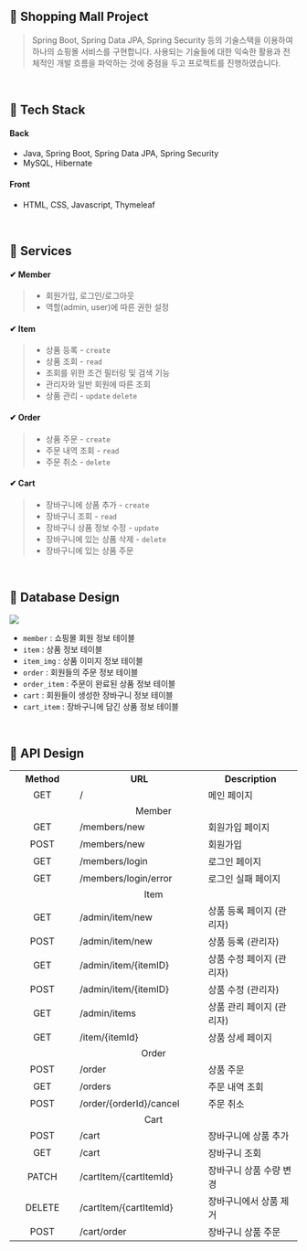 ## 🛒 Shopping Mall Project

> Spring Boot, Spring Data JPA, Spring Security 등의 기술스택을 이용하여 하나의 쇼핑몰 서비스를 구현합니다. 사용되는 기술들에 대한 익숙한 활용과 전체적인 개발 흐름을 파악하는 것에 중점을 두고 프로젝트를 진행하였습니다.

<br>

## 🔧 Tech Stack


#### Back
- Java, Spring Boot, Spring Data JPA, Spring Security
- MySQL, Hibernate


#### Front
- HTML, CSS, Javascript, Thymeleaf

<br>

## 📱 Services


#### ✔ Member
>- 회원가입, 로그인/로그아웃
>- 역할(admin, user)에 따른 권한 설정

#### ✔ Item
>- 상품 등록 - `create`
>- 상품 조회 - `read`
>  - 조회를 위한 조건 필터링 및 검색 기능
>  - 관리자와 일반 회원에 따른 조회 
>- 상품 관리 - `update` `delete`

#### ✔ Order
>- 상품 주문 - `create`
>- 주문 내역 조회 - `read`
>- 주문 취소 - `delete`

#### ✔ Cart
>- 장바구니에 상품 추가 - `create`
>- 장바구니 조회 - `read`
>- 장바구니 상품 정보 수정 - `update`
>- 장바구니에 있는 상품 삭제 - `delete`
>- 장바구니에 있는 상품 주문

<br>

## 💾 Database Design

![](https://velog.velcdn.com/images/knavoid/post/f06d429e-3c31-4618-aa5b-3027f9cb1768/image.png)

- `member` : 쇼핑몰 회원 정보 테이블
- `item` : 상품 정보 테이블
- `item_img` : 상품 이미지 정보 테이블
- `order` : 회원들의 주문 정보 테이블
- `order_item` : 주문이 완료된 상품 정보 테이블
- `cart` : 회원들이 생성한 장바구니 정보 테이블
- `cart_item` : 장바구니에 담긴 상품 정보 테이블

<br>

## 📑 API Design

<table>
  
  <tr>
    <th align="center" width="200">Method</th>
    <th align="center" width="300">URL</th>
    <th align="center" width="300">Description</th>
  </tr>
  
  <tr>
    <td align="center">GET</td>
    <td>/</td>
    <td>메인 페이지</td>
  </tr>
  <tr>
    <td align="center" colspan=3>Member</td>
  </tr>
  <tr>
    <td align="center">GET</td>
    <td>/members/new</td>
    <td>회원가입 페이지</td>
  </tr>
  <tr>
    <td align="center">POST</td>
    <td>/members/new</td>
    <td>회원가입</td>
  </tr>
  <tr>
    <td align="center">GET</td>
    <td>/members/login</td>
    <td>로그인 페이지</td>
  </tr>
  <tr>
    <td align="center">GET</td>
    <td>/members/login/error</td>
    <td>로그인 실패 페이지</td>
  </tr>
  <tr>
    <td align="center" colspan=3>Item</td>
  </tr>
  <tr>
    <td align="center">GET</td>
    <td>/admin/item/new</td>
    <td>상품 등록 페이지 (관리자)</td>
  </tr>
  <tr>
    <td align="center">POST</td>
    <td>/admin/item/new</td>
    <td>상품 등록 (관리자)</td>
  </tr>
  <tr>
    <td align="center">GET</td>
    <td>/admin/item/{itemID}</td>
    <td>상품 수정 페이지 (관리자)</td>
  </tr>
  <tr>
    <td align="center">POST</td>
    <td>/admin/item/{itemID}</td>
    <td>상품 수정 (관리자)</td>
  </tr>
  <tr>
    <td align="center">GET</td>
    <td>/admin/items</td>
    <td>상품 관리 페이지 (관리자)</td>
  </tr>
  <tr>
    <td align="center">GET</td>
    <td>/item/{itemId}</td>
    <td>상품 상세 페이지</td>
  </tr>
  <tr>
    <td align="center" colspan="3">Order</td>
  </tr>
  <tr>
    <td align="center">POST</td>
    <td>/order</td>
    <td>상품 주문</td>
  </tr>
  <tr>
    <td align="center">GET</td>
    <td>/orders</td>
    <td>주문 내역 조회</td>
  </tr>
  <tr>
    <td align="center">POST</td>
    <td>/order/{orderId}/cancel</td>
    <td>주문 취소</td>
  </tr>
  <tr>
    <td align="center" colspan="3">Cart</td>
  </tr>
  <tr>
    <td align="center">POST</td>
    <td>/cart</td>
    <td>장바구니에 상품 추가</td>
  </tr>
  <tr>
    <td align="center">GET</td>
    <td>/cart</td>
    <td>장바구니 조회</td>
  </tr>
  <tr>
    <td align="center">PATCH</td>
    <td>/cartItem/{cartItemId}</td>
    <td>장바구니 상품 수량 변경</td>
  </tr>
  <tr>
    <td align="center">DELETE</td>
    <td>/cartItem/{cartItemId}</td>
    <td>장바구니에서 상품 제거</td>
  </tr>
  <tr>
    <td align="center">POST</td>
    <td>/cart/order</td>
    <td>장바구니 상품 주문</td>
  </tr>

</table>
